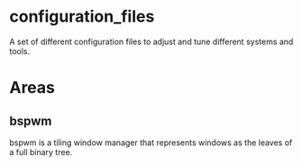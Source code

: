 # configuration_files
A set of different configuration files to adjust and tune different systems and tools.

# Areas

## bspwm
bspwm is a tiling window manager that represents windows as the leaves of a full binary tree.
